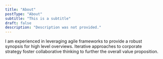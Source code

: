 ```yaml
---
title: "About"
postType: "About"
subtitle: "This is a subtitle"
draft: false
description: "Description was not provided."
---
```



I am experienced in leveraging agile frameworks to provide a robust synopsis for high level overviews. Iterative approaches to corporate strategy foster collaborative thinking to further the overall value proposition.

